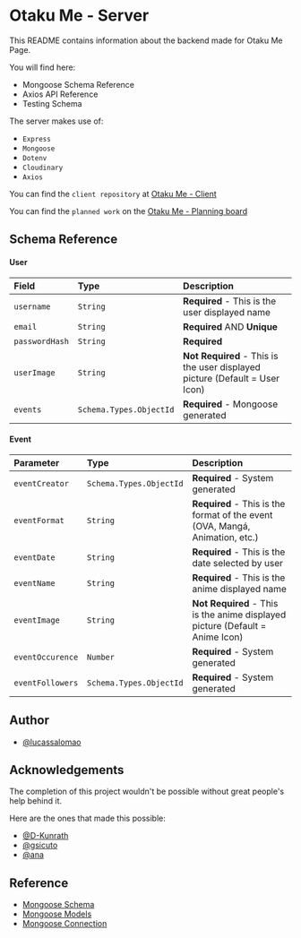 # Otaku Me - Server

This README contains information about the backend made for Otaku Me Page.

You will find here:
- Mongoose Schema Reference
- Axios API Reference
- Testing Schema

The server makes use of:
- `Express`
- `Mongoose`
- `Dotenv`
- `Cloudinary`
- `Axios`

You can find the `client repository` at [Otaku Me - Client](https://github.com/lucaasalomao/otaku-me-client)

You can find the `planned work` on the [Otaku Me - Planning board](https://miro.com/app/board/uXjVOQyexcw=/?invite_link_id=307959421972)

## Schema Reference

#### User

| Field | Type     | Description                |
| :-------- | :------- | :------------------------- |
| `username` | `String` | **Required** - This is the user displayed name |
| `email` | `String` | **Required** AND **Unique**  |
| `passwordHash` | `String` | **Required**   |
| `userImage` | `String` | **Not Required** - This is the user displayed picture (Default = User Icon) |
| `events` | `Schema.Types.ObjectId` | **Required** - Mongoose generated |

#### Event

| Parameter | Type     | Description                |
| :-------- | :------- | :------------------------- |
| `eventCreator` | `Schema.Types.ObjectId` | **Required** - System generated |
| `eventFormat` | `String` | **Required** - This is the format of the event (OVA, Mangá, Animation, etc.) |
| `eventDate` | `String` | **Required** - This is the date selected by user |
| `eventName` | `String` | **Required** - This is the anime displayed name |
| `eventImage` | `String` | **Not Required** - This is the anime displayed picture (Default = Anime Icon)  |
| `eventOccurence` | `Number` | **Required** - System generated |
| `eventFollowers` | `Schema.Types.ObjectId` | **Required** - System generated |

## Author

- [@lucassalomao](https://github.com/lucaasalomao)

## Acknowledgements

The completion of this project wouldn't be possible without great people's help behind it.

Here are the ones that made this possible:

 - [@D-Kunrath](https://github.com/D-Kunrath)
 - [@gsicuto](https://github.com/gsicuto)
 - [@ana](https://bulldogjob.com/news/449-how-to-write-a-good-readme-for-your-github-project)

## Reference

- [Mongoose Schema](https://mongoosejs.com/docs/guide.html)
- [Mongoose Models](https://mongoosejs.com/docs/models.html)
- [Mongoose Connection](https://mongoosejs.com/docs/connections.html)